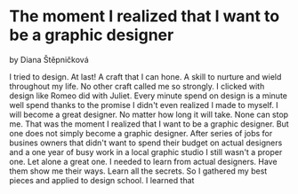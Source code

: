 # The moment I realized that I want to be a graphic designer 
by Diana Štěpničková

I tried to design. At last! A craft that I can hone. A skill to nurture and wield throughout my life. No other craft called me so strongly. I clicked with design like Romeo did with Juliet. Every minute spend on design is a minute well spend thanks to the promise I didn't even realized I made to myself. I will become a great designer. No matter how long it will take. None can stop me.
That was the moment I realized that I want to be a graphic designer. But one does not simply become a graphic designer. After series of jobs for busines owners that didn't want to spend their budget on actual designers and a one year of busy work in a local graphic studio I still wasn't a proper one. Let alone a great one. I needed to learn from actual designers. Have them show me their ways. Learn all the secrets. So I gathered my best pieces and applied to design school. I learned that

